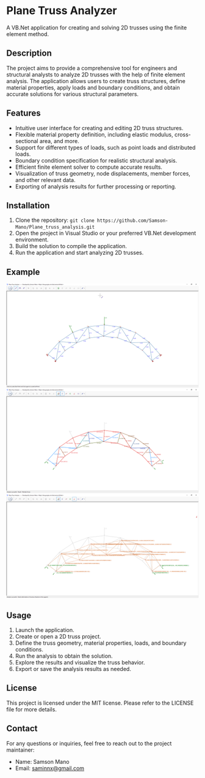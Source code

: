 # Plane Truss Analyzer
A VB.Net application for creating and solving 2D trusses using the finite element method.

## Description

The project aims to provide a comprehensive tool for engineers and structural analysts to analyze 2D trusses with the help of finite element analysis. The application allows users to create truss structures, define material properties, apply loads and boundary conditions, and obtain accurate solutions for various structural parameters.

## Features

- Intuitive user interface for creating and editing 2D truss structures.
- Flexible material property definition, including elastic modulus, cross-sectional area, and more.
- Support for different types of loads, such as point loads and distributed loads.
- Boundary condition specification for realistic structural analysis.
- Efficient finite element solver to compute accurate results.
- Visualization of truss geometry, node displacements, member forces, and other relevant data.
- Exporting of analysis results for further processing or reporting.

## Installation

1. Clone the repository: `git clone https://github.com/Samson-Mano/Plane_truss_analysis.git`
2. Open the project in Visual Studio or your preferred VB.Net development environment.
3. Build the solution to compile the application.
4. Run the application and start analyzing 2D trusses.

## Example

![Arch Truss](/Images/example_arch.png)
![Arch Truss Member Force](/Images/example_mforce.png)
![Arch Truss Deflection](/Images/example_defl.png)

## Usage

1. Launch the application.
2. Create or open a 2D truss project.
3. Define the truss geometry, material properties, loads, and boundary conditions.
4. Run the analysis to obtain the solution.
5. Explore the results and visualize the truss behavior.
6. Export or save the analysis results as needed.

## License

This project is licensed under the  MIT license. Please refer to the LICENSE file for more details.

## Contact

For any questions or inquiries, feel free to reach out to the project maintainer:

- Name: Samson Mano
- Email: saminnx@gmail.com
